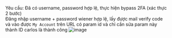 Yêu cầu: Đã có username, password hợp lệ, thực hiện bypass 2FA (xác thực 2 bước)
<br> Đăng nhập username + password wiener hợp lệ, lấy được mail verify code và vào được ```My Account``` trên URL có param id và chỉ cần sửa param này thành ID carlos là thành công
![image](https://user-images.githubusercontent.com/62832067/156740568-eb1397de-c60f-46e0-992f-beb68dcb0a32.png)
